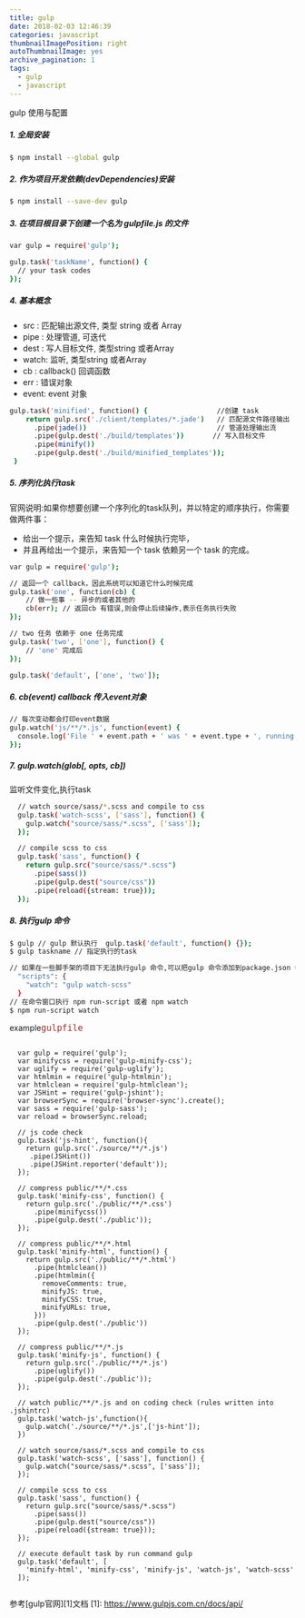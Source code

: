 ```yaml
---
title: gulp
date: 2018-02-03 12:46:39
categories: javascript
thumbnailImagePosition: right
autoThumbnailImage: yes
archive_pagination: 1
tags:
  - gulp
  - javascript
---
```


gulp 使用与配置
<!-- more -->

##### 1. 全局安装

``` bash
$ npm install --global gulp
```
##### 2. 作为项目开发依赖(devDependencies)安装

``` bash
$ npm install --save-dev gulp
```
##### 3. 在项目根目录下创建一个名为 gulpfile.js 的文件

``` bash
var gulp = require('gulp');

gulp.task('taskName', function() {
  // your task codes
});
```
##### 4. 基本概念
- src  : 匹配输出源文件, 类型 string 或者 Array
- pipe : 处理管道, 可迭代
- dest : 写人目标文件, 类型string 或者Array
- watch: 监听, 类型string 或者Array
- cb   : callback() 回调函数
- err  : 错误对象
- event: event 对象

``` bash
gulp.task('minified', function() {                 //创建 task
    return gulp.src('./client/templates/*.jade')   // 匹配源文件路径输出
      .pipe(jade())                                // 管道处理输出流
      .pipe(gulp.dest('./build/templates'))       // 写入目标文件
      .pipe(minify())
      .pipe(gulp.dest('./build/minified_templates'));
 }
```
##### 5. 序列化执行task
官网说明:如果你想要创建一个序列化的task队列，并以特定的顺序执行，你需要做两件事：

- 给出一个提示，来告知 task 什么时候执行完毕，
- 并且再给出一个提示，来告知一个 task 依赖另一个 task 的完成。

``` bash
var gulp = require('gulp');

// 返回一个 callback，因此系统可以知道它什么时候完成
gulp.task('one', function(cb) {
    // 做一些事 -- 异步的或者其他的
    cb(err); // 返回cb 有错误,则会停止后续操作,表示任务执行失败
});

// two 任务 依赖于 one 任务完成
gulp.task('two', ['one'], function() {
    // 'one' 完成后
});

gulp.task('default', ['one', 'two']);
```

##### 6. cb(event) callback 传入event对象

``` bash
// 每次变动都会打印event数据
gulp.watch('js/**/*.js', function(event) {
  console.log('File ' + event.path + ' was ' + event.type + ', running tasks...');
});
```

##### 7. gulp.watch(glob[, opts, cb])
监听文件变化,执行task
``` bash
  // watch source/sass/*.scss and compile to css
  gulp.task('watch-scss', ['sass'], function() {
    gulp.watch("source/sass/*.scss", ['sass']);
  });

  // compile scss to css
  gulp.task('sass', function() {
    return gulp.src("source/sass/*.scss")
      .pipe(sass())
      .pipe(gulp.dest("source/css"))
      .pipe(reload({stream: true}));
  });
```
##### 8. 执行gulp 命令
``` bash
$ gulp // gulp 默认执行  gulp.task('default', function() {});
$ gulp taskname // 指定执行的task

// 如果在一些脚手架的项目下无法执行gulp 命令,可以把gulp 命令添加到package.json 中使用 npm 执行
  "scripts": {
    "watch": "gulp watch-scss"
  }
// 在命令窗口执行 npm run-script 或者 npm watch
$ npm run-script watch
```

example<font size= 4 color=#A52A2A>`gulpfile`</font>
<pre><code class="javascript">
  var gulp = require('gulp');
  var minifycss = require('gulp-minify-css');
  var uglify = require('gulp-uglify');
  var htmlmin = require('gulp-htmlmin');
  var htmlclean = require('gulp-htmlclean');
  var JSHint = require('gulp-jshint');
  var browserSync = require('browser-sync').create();
  var sass = require('gulp-sass');
  var reload = browserSync.reload;

  // js code check
  gulp.task('js-hint', function(){
    return gulp.src('./source/**/*.js')
     .pipe(JSHint())
     .pipe(JSHint.reporter('default'));
  });

  // compress public/**/*.css
  gulp.task('minify-css', function() {
    return gulp.src('./public/**/*.css')
      .pipe(minifycss())
      .pipe(gulp.dest('./public'));
  });

  // compress public/**/*.html
  gulp.task('minify-html', function() {
    return gulp.src('./public/**/*.html')
      .pipe(htmlclean())
      .pipe(htmlmin({
        removeComments: true,
        minifyJS: true,
        minifyCSS: true,
        minifyURLs: true,
      }))
      .pipe(gulp.dest('./public'))
  });

  // compress public/**/*.js
  gulp.task('minify-js', function() {
    return gulp.src('./public/**/*.js')
      .pipe(uglify())
      .pipe(gulp.dest('./public'));
  });

  // watch public/**/*.js and on coding check (rules written into .jshintrc)
  gulp.task('watch-js',function(){
    gulp.watch('./source/**/*.js',['js-hint']);
  })

  // watch source/sass/*.scss and compile to css
  gulp.task('watch-scss', ['sass'], function() {
    gulp.watch("source/sass/*.scss", ['sass']);
  });

  // compile scss to css
  gulp.task('sass', function() {
    return gulp.src("source/sass/*.scss")
      .pipe(sass())
      .pipe(gulp.dest("source/css"))
      .pipe(reload({stream: true}));
  });

  // execute default task by run command gulp
  gulp.task('default', [
    'minify-html', 'minify-css', 'minify-js', 'watch-js', 'watch-scss'
  ]);

</code></pre>

参考[gulp官网][1]文档
[1]: https://www.gulpjs.com.cn/docs/api/
